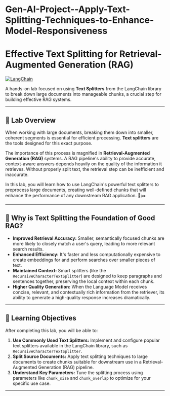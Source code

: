 # Gen-AI-Project--Apply-Text-Splitting-Techniques-to-Enhance-Model-Responsiveness
# Effective Text Splitting for Retrieval-Augmented Generation (RAG)

[![LangChain](https://img.shields.io/badge/LangChain-0086CB?style/for-the-badge&logo=data:image/svg+xml;base64,PHN2ZyB4bWxucz0iaHR0cDovL3d3dy53My5vcmcvMjAwMC9zdmciIHZpZXdCb3g9IjAgMCAyNTYgMjU2Ij48cGF0aCBkPSJNMjI0IDQ4YTY0IDY0IDAgMCAwLTkwLjQ5IDBMMTE3LjI3IDY0SDEwNGE0MCA0MCAwIDEgMC00MCA0MGwtMTguNzUgMTguNzVBMTYgMTYgMCAwIDAgNDAgMTM2djY0YTMyIDMyIDAgMCAwIDMyIDMySDI0MGEzMiAzMiAwIDAgMCAzMi0zMmwzMi0zMmE2My44MSA2My44MSAwIDAgMC04MC04MCIgc3R5bheIzAwODZjYiIvPjwvc3ZnPg==)](https://www.langchain.com/)

A hands-on lab focused on using **Text Splitters** from the LangChain library to break down large documents into manageable chunks, a crucial step for building effective RAG systems.

---

## 📖 Lab Overview

When working with large documents, breaking them down into smaller, coherent segments is essential for efficient processing. **Text splitters** are the tools designed for this exact purpose.

The importance of this process is magnified in **Retrieval-Augmented Generation (RAG)** systems. A RAG pipeline's ability to provide accurate, context-aware answers depends heavily on the quality of the information it retrieves. Without properly split text, the retrieval step can be inefficient and inaccurate.

In this lab, you will learn how to use LangChain's powerful text splitters to preprocess large documents, creating well-defined chunks that will enhance the performance of any downstream RAG application. 📄✂️



---

## 🔬 Why is Text Splitting the Foundation of Good RAG?

* **Improved Retrieval Accuracy:** Smaller, semantically focused chunks are more likely to closely match a user's query, leading to more relevant search results.
* **Enhanced Efficiency:** It's faster and less computationally expensive to create embeddings for and perform searches over smaller pieces of text.
* **Maintained Context:** Smart splitters (like the `RecursiveCharacterTextSplitter`) are designed to keep paragraphs and sentences together, preserving the local context within each chunk.
* **Higher Quality Generation:** When the Language Model receives concise, relevant, and contextually rich information from the retriever, its ability to generate a high-quality response increases dramatically.

---

## 🎯 Learning Objectives

After completing this lab, you will be able to:

1.  **Use Commonly Used Text Splitters:** Implement and configure popular text splitters available in the LangChain library, such as `RecursiveCharacterTextSplitter`.
2.  **Split Source Documents:** Apply text splitting techniques to large documents to create chunks suitable for downstream use in a Retrieval-Augmented Generation (RAG) pipeline.
3.  **Understand Key Parameters:** Tune the splitting process using parameters like `chunk_size` and `chunk_overlap` to optimize for your specific use case.

---

